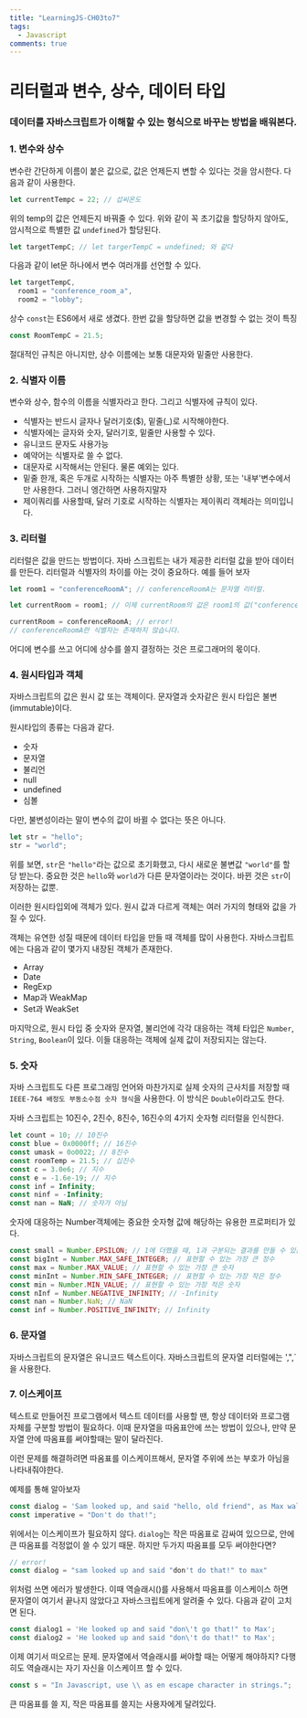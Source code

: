 ```yaml
---
title: "LearningJS-CH03to7"
tags:
  - Javascript
comments: true
---
```


# 리터럴과 변수, 상수, 데이터 타입

### 데이터를 자바스크립트가 이해할 수 있는 형식으로 바꾸는 방법을 배워본다.

### 1. 변수와 상수

변수란 간단하게 이름이 붙은 값으로, 값은 언제든지 변할 수 있다는 것을 암시한다. 다음과 같이 사용한다.

```javascript
let currentTempc = 22; // 섭씨온도
```

위의 temp의 값은 언제든지 바꿔줄 수 있다.
위와 같이 꼭 초기값을 할당하지 않아도, 암시적으로 특별한 값 `undefined`가 할당된다.

```javascript
let targetTempC; // let targerTempC = undefined; 와 같다
```

다음과 같이 let문 하나에서 변수 여러개를 선언할 수 있다.

```javascript
let targetTempC,
  room1 = "conference_room_a",
  room2 = "lobby";
```

상수 `const`는 ES6에서 새로 생겼다. 한번 값을 할당하면 값을 변경할 수 없는 것이 특징

```javascript
const RoomTempC = 21.5;
```

절대적인 규칙은 아니지만, 상수 이름에는 보통 대문자와 밑줄만 사용한다.

### 2. 식별자 이름

변수와 상수, 함수의 이름을 식별자라고 한다. 그리고 식별자에 규칙이 있다.

- 식별자는 반드시 글자나 달러기호(\$), 밑줄(\_)로 시작해야한다.
- 식별자에는 글자와 숫자, 달러기호, 밑줄만 사용할 수 있다.
- 유니코드 문자도 사용가능
- 예약어는 식별자로 쓸 수 없다.
- 대문자로 시작해서는 안된다. 물론 예외는 있다.
- 밑줄 한개, 혹은 두개로 시작하는 식별자는 아주 특별한 상황, 또는 '내부'변수에서만 사용한다. 그러니 엥간하면 사용하지말자
- 제이쿼리를 사용할때, 달러 기호로 시작하는 식별자는 제이쿼리 객체라는 의미입니다.

### 3. 리터럴

리터럴은 값을 만드는 방법이다. 자바 스크립트는 내가 제공한 리터럴 값을 받아 데이터를 만든다.
리터럴과 식별자의 차이를 아는 것이 중요하다. 예를 들어 보자

```javascript
let room1 = "conferenceRoomA"; // conferenceRoomA는 문자열 리터럴.

let currentRoom = room1; // 이제 currentRoom의 값은 room1의 값("conferenceRoomA")와 같습니다.

currentRoom = conferenceRoomA; // error!
// conferenceRoomA란 식별자는 존재하지 않습니다.
```

어디에 변수를 쓰고 어디에 상수를 쓸지 결정하는 것은 프로그래머의 몫이다.

### 4. 원시타입과 객체

자바스크립트의 값은 원시 값 또는 객체이다. 문자열과 숫자같은 원시 타입은 불변(immutable)이다.

원시타입의 종류는 다음과 같다.

- 숫자
- 문자열
- 불리언
- null
- undefined
- 심볼

다만, 불변성이라는 말이 변수의 값이 바뀔 수 없다는 뜻은 아니다.

```javascript
let str = "hello";
str = "world";
```

위를 보면, `str`은 `"hello"`라는 값으로 초기화했고, 다시 새로운 불변값 `"world"`를 할당 받는다. 중요한 것은 `hello`와 `world`가 다른 문자열이라는 것이다. 바뀐 것은 `str`이 저장하는 값뿐.

이러한 원시타입외에 객체가 있다. 원시 값과 다르게 객체는 여러 가지의 형태와 값을 가질 수 있다.

객체는 유연한 성질 때문에 데이터 타입을 만들 때 객체를 많이 사용한다. 자바스크립트에는 다음과 같이 몇가지 내장된 객체가 존재한다.

- Array
- Date
- RegExp
- Map과 WeakMap
- Set과 WeakSet

마지막으로, 원시 타입 중 숫자와 문자열, 불리언에 각각 대응하는 객체 타입은 `Number`, `String`, `Boolean`이 있다. 이들 대응하는 객체에 실제 값이 저장되지는 않는다.

### 5. 숫자

자바 스크립트도 다른 프로그래밍 언어와 마찬가지로 실제 숫자의 근사치를 저장할 때 `IEEE-764 배정도 부동소수점 숫자 형식`을 사용한다. 이 방식은 `Double`이라고도 한다.

자바 스크립트는 10진수, 2진수, 8진수, 16진수의 4가지 숫자형 리터럴을 인식한다.

```javascript
let count = 10; // 10진수
const blue = 0x0000ff; // 16진수
const umask = 0o0022; // 8진수
const roomTemp = 21.5; // 십진수
const c = 3.0e6; // 지수
const e = -1.6e-19; // 지수
const inf = Infinity;
const ninf = -Infinity;
const nan = NaN; // 숫자가 아님
```

숫자에 대응하는 Number객체에는 중요한 숫자형 값에 해당하는 유용한 프로퍼티가 있다.

```javascript
const small = Number.EPSILON; // 1에 더했을 때, 1과 구분되는 결과를 만들 수 있는 가장 작은 값이다.
const bigInt = Number.MAX_SAFE_INTEGER; // 표현할 수 있는 가장 큰 정수
const max = Number.MAX_VALUE; // 표현할 수 있는 가장 큰 숫자
const minInt = Number.MIN_SAFE_INTEGER; // 표현할 수 있는 가장 작은 정수
const min = Number.MIN_VALUE; // 표현할 수 있는 가장 적은 숫자
const nInf = Number.NEGATIVE_INFINITY; // -Infinity
const nan = Number.NaN; // NaN
const inf = Number.POSITIVE_INFINITY; // Infinity
```

### 6. 문자열

자바스크립트의 문자열은 유니코드 텍스트이다.
자바스크립트의 문자열 리터럴에는 ',",`을 사용한다.

### 7. 이스케이프

텍스트로 만들어진 프로그램에서 텍스트 데이터를 사용할 땐, 항상 데이터와 프로그램 자체를 구분할 방법이 필요하다. 이때 문자열을 따옴표안에 쓰는 방법이 있으나, 만약 문자열 안에 따옴표를 써야할때는 말이 달라진다.

이런 문제를 해결하려면 따옴표를 이스케이프해서, 문자열 주위에 쓰는 부호가 아님을 나타내줘야한다.

예제를 통해 알아보자

```javascript
const dialog = 'Sam looked up, and said "hello, old friend", as Max walked in.';
const imperative = "Don't do that!";
```

위에서는 이스케이프가 필요하지 않다. `dialog`는 작은 따옴표로 감싸여 있으므로, 안에 큰 따옴표를 걱정없이 쓸 수 있기 때문. 하지만 두가지 따옴표를 모두 써야한다면?

```javascript
// error!
const dialog = "sam looked up and said "don't do that!" to max"
```

위처럼 쓰면 에러가 발생한다. 이때 역슬래시(\)를 사용해서 따옴표를 이스케이스 하면 문자열이 여기서 끝나지 않았다고 자바스크립트에게 알려줄 수 있다. 다음과 같이 고치면 된다.

```javascript
const dialog1 = 'He looked up and said "don\'t go that!" to Max';
const dialog2 = 'He looked up and said "don\'t do that!" to Max';
```

이제 여기서 떠오르는 문제. 문자열에서 역슬래시를 써야할 때는 어떻게 해야하지?
다행히도 역슬래시는 자기 자신을 이스케이프 할 수 있다.

```javascript
const s = "In Javascript, use \\ as en escape character in strings.";
```

큰 따옴표를 쓸 지, 작은 따옴표를 쓸지는 사용자에게 달려있다.
